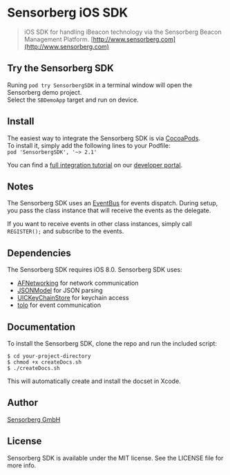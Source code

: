 # Sensorberg iOS SDK

> iOS SDK for handling iBeacon technology via the Sensorberg Beacon Management Platform. [http://www.sensorberg.com](http://www.sensorberg.com)

<!--[![CI Status](http://img.shields.io/travis/tagyro/Sensorberg.svg?style=flat)](https://travis-ci.org/tagyro/Sensorberg)
[![Version](https://img.shields.io/cocoapods/v/Sensorberg.svg?style=flat)](http://cocoapods.org/pods/Sensorberg)
[![License](https://img.shields.io/cocoapods/l/Sensorberg.svg?style=flat)](http://cocoapods.org/pods/Sensorberg)
[![Platform](https://img.shields.io/cocoapods/p/Sensorberg.svg?style=flat)](http://cocoapods.org/pods/Sensorberg)-->

## Try the Sensorberg SDK

Runing `pod try SensorbergSDK` in a terminal window will open the Sensorberg demo project.  
Select the `SBDemoApp` target and run on device.  


## Install

The easiest way to integrate the Sensorberg SDK is via [CocoaPods](http://cocoapods.org).  
To install it, simply add the following lines to your Podfile:  
`pod 'SensorbergSDK', '~> 2.1'`  

You can find a [full integration tutorial](http://sensorberg-dev.github.io/ios/) on our [developer portal](http://sensorberg-dev.github.io/).

## Notes

The Sensorberg SDK uses an [EventBus](https://github.com/google/guava/wiki/EventBusExplained) for events dispatch. During setup, you pass the class instance that will receive the events as the delegate.

If you want to receive events in other class instances, simply call `REGISTER();` and subscribe to the events.

## Dependencies

The Sensorberg SDK requires iOS 8.0. Sensorberg SDK uses:

- [AFNetworking](https://github.com/AFNetworking/AFNetworking) for network communication   
- [JSONModel](https://github.com/icanzilb/JSONModel) for JSON parsing  
- [UICKeyChainStore](https://github.com/kishikawakatsumi/UICKeyChainStore) for keychain access  
- [tolo](https://github.com/genzeb/tolo) for event communication  


## Documentation

To install the Sensorberg SDK, clone the repo and run the included script:  

```
$ cd your-project-directory  
$ chmod +x createDocs.sh  
$ ./createDocs.sh  
```
This will automatically create and install the docset in Xcode.

## Author

[Sensorberg GmbH](https://sensorberg.com)


## License

Sensorberg SDK is available under the MIT license. See the LICENSE file for more info.

